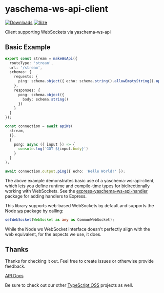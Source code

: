 # yaschema-ws-api-client

[![Downloads][downloads-badge]][downloads]
[![Size][size-badge]][size]

Client supporting WebSockets via yaschema-ws-api

## Basic Example

```typescript
export const stream = makeWsApi({
  routeType: 'stream',
  url: '/stream',
  schemas: {
    requests: {
      ping: schema.object({ echo: schema.string().allowEmptyString().optional() }).optional()
    },
    responses: {
      pong: schema.object({
        body: schema.string()
      })
    }
  }
});
```

```typescript
const connection = await apiWs(
  stream,
  {},
  {
    pong: async ({ input }) => {
      console.log(`GOT ${input.body}`)
    }
  }
);

await connection.output.ping({ echo: 'Hello World!' });
```

The above example demonstrates basic use of a yaschema-ws-api-client, which lets you define runtime and compile-time types for bidirectionally working with WebSockets.  See the [express-yaschema-ws-api-handler](https://www.npmjs.com/package/express-yaschema-ws-api-handler) package for adding handlers to Express.

This library supports web-based WebSockets by default and supports the Node [ws](https://www.npmjs.com/package/ws) package by calling:

```typescript
setWebSocket(WebSocket as any as CommonWebSocket);
```

While the Node ws WebSocket interface doesn't perfectly align with the web equivalent, for the aspects we use, it does.

## Thanks

Thanks for checking it out.  Feel free to create issues or otherwise provide feedback.

[API Docs](https://typescript-oss.github.io/yaschema-ws-api-client/)

Be sure to check out our other [TypeScript OSS](https://github.com/TypeScript-OSS) projects as well.

<!-- Definitions -->

[downloads-badge]: https://img.shields.io/npm/dm/yaschema-ws-api-client.svg

[downloads]: https://www.npmjs.com/package/yaschema-ws-api-client

[size-badge]: https://img.shields.io/bundlephobia/minzip/yaschema-ws-api-client.svg

[size]: https://bundlephobia.com/result?p=yaschema-ws-api-client

